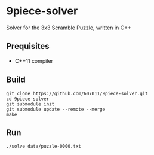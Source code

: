 # 9piece-solver

Solver for the 3x3 Scramble Puzzle, written in C++


## Prequisites

- C++11 compiler


## Build

```
git clone https://github.com/607011/9piece-solver.git
cd 9piece-solver
git submodule init
git submodule update --remote --merge
make
```


## Run

```
./solve data/puzzle-0000.txt
```



